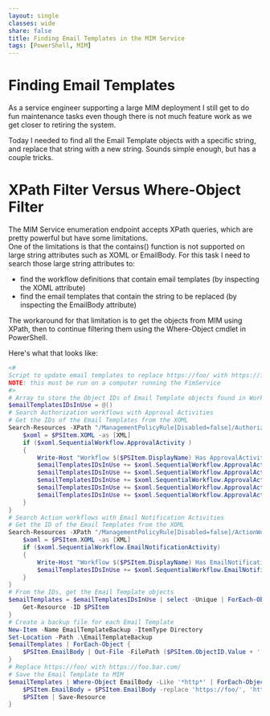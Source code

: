 ```yaml
---
layout: single
classes: wide
share: false
title: Finding Email Templates in the MIM Service
tags: [PowerShell, MIM]
---
```

# Finding Email Templates
As a service engineer supporting a large MIM deployment I still get to do fun maintenance tasks even though there is not much feature work as we get closer to retiring the system.  

Today I needed to find all the Email Template objects with a specific string, and replace that string with a new string.  Sounds simple enough, but has a couple tricks. 

# XPath Filter Versus Where-Object Filter
The MIM Service enumeration endpoint accepts XPath queries, which are pretty powerful but have some limitations.  
One of the limitations is that the contains() function is not supported on large string attributes such as XOML or EmailBody.
For this task I need to search those large string attributes to:
* find the workflow definitions that contain email templates (by inspecting the XOML attribute)
* find the email templates that contain the string to be replaced (by inspecting the EmailBody attribute)

The workaround for that limitation is to get the objects from MIM using XPath, then to continue filtering them using the Where-Object cmdlet in PowerShell.

Here's what that looks like:

``` powershell
<#
Script to update email templates to replace https://foo/ with https://foo.bar.com/
NOTE: this must be run on a computer running the FimService
#>
# Array to store the Object IDs of Email Template objects found in Workflow Definitions
$emailTemplatesIDsInUse = @()
# Search Authorization workflows with Approval Activities
# Get the IDs of the Email Templates from the XOML
Search-Resources -XPath "/ManagementPolicyRule[Disabled=false]/AuthorizationWorkflowDefinition" -AttributesToGet DisplayName, XOML | ForEach-Object {
    $xoml = $PSItem.XOML -as [XML]
    if ($xoml.SequentialWorkflow.ApprovalActivity )
    {
        Write-Host "Workflow $($PSItem.DisplayName) Has ApprovalActivity "
        $emailTemplatesIDsInUse += $xoml.SequentialWorkflow.ApprovalActivity.ApprovalDeniedEmailTemplate
        $emailTemplatesIDsInUse += $xoml.SequentialWorkflow.ApprovalActivity.ApprovalTimeoutEmailTemplate
        $emailTemplatesIDsInUse += $xoml.SequentialWorkflow.ApprovalActivity.ApprovalCompleteEmailTemplate
        $emailTemplatesIDsInUse += $xoml.SequentialWorkflow.ApprovalActivity.ApprovalEmailTemplate
        $emailTemplatesIDsInUse += $xoml.SequentialWorkflow.ApprovalActivity.EscalationEmailTemplate        
    }
}
# Search Action workflows with Email Notification Activities
# Get the ID of the Email Templates from the XOML
Search-Resources -XPath "/ManagementPolicyRule[Disabled=false]/ActionWorkflowDefinition" -AttributesToGet DisplayName, XOML | ForEach-Object {
    $xoml = $PSItem.XOML -as [XML]
    if ($xoml.SequentialWorkflow.EmailNotificationActivity)
    {
        Write-Host "Workflow $($PSItem.DisplayName) Has EmailNotificationActivity"
        $emailTemplatesIDsInUse += $xoml.SequentialWorkflow.EmailNotificationActivity.EmailTemplate
    }
}
# From the IDs, get the Email Template objects
$emailTemplates = $emailTemplatesIDsInUse | select -Unique | ForEach-Object {
    Get-Resource -ID $PSItem        
}
# Create a backup file for each Email Template 
New-Item -Name EmailTemplateBackup -ItemType Directory
Set-Location -Path .\EmailTemplateBackup
$emailTemplates | ForEach-Object {
    $PSItem.EmailBody | Out-File -FilePath ($PSItem.ObjectID.Value + '.html')
}
# Replace https://foo/ with https://foo.bar.com/
# Save the Email Template to MIM
$emailTemplates | Where-Object EmailBody -Like '*http*' | ForEach-Object {
    $PSItem.EmailBody = $PSItem.EmailBody -replace 'https://foo/', 'https://foo.bar.com/'
    $PSItem | Save-Resource
}

```
